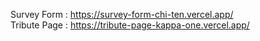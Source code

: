 Survey Form : https://survey-form-chi-ten.vercel.app/<br>
Tribute Page : https://tribute-page-kappa-one.vercel.app/
